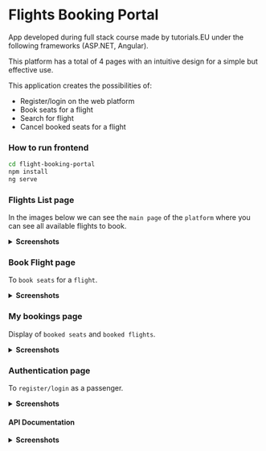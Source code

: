 # Flights Booking Portal

App developed during full stack course made by tutorials.EU under the following frameworks (ASP.NET, Angular).

This platform has a total of 4 pages with an intuitive design for a simple but effective use.

This application creates the possibilities of:
- Register/login on the web platform
- Book seats for a flight
- Search for flight
- Cancel booked seats for a flight

### How to run frontend
```sh
cd flight-booking-portal
npm install
ng serve
```

### Flights List page

In the images below we can see the `main page` of the `platform` where you can see all available flights to book.

<details>
  <summary><b>Screenshots</b></summary>
  
  ![](https://github.com/assebc/booking-flights-portal/assets/73396142/02a14574-6859-43ca-a4de-ae57ef24f6ce) 
  ![](https://github.com/assebc/booking-flights-portal/assets/73396142/989cda5a-86e0-4529-bfc6-d3f2530ae53d)

</details>

### Book Flight page

To `book seats` for a `flight`.

<details>
  <summary><b>Screenshots</b></summary>
  
  ![](https://github.com/assebc/booking-flights-portal/assets/73396142/f2c034c9-b72f-4248-ac94-b8d7d327fed5)
  
</details>

### My bookings page

Display of `booked seats` and `booked flights`.
<details>
  <summary><b>Screenshots</b></summary>
  
  ![](https://github.com/assebc/booking-flights-portal/assets/73396142/8375966d-0c4e-4562-8128-24e9ef8177f6)
  
</details>

### Authentication page

To `register/login` as a passenger.

<details>
  <summary><b>Screenshots</b></summary>
  
  ![](https://github.com/assebc/booking-flights-portal/assets/73396142/937475b4-2408-472e-bf10-c4b5a7a7ac8a)
  
</details>

#### API Documentation
<details>
  <summary><b>Screenshots</b></summary>
  
  ![](https://github.com/assebc/booking-flights-portal/assets/73396142/823df5d6-8ded-4788-9c77-aa556a701ff9)
  
</details>
